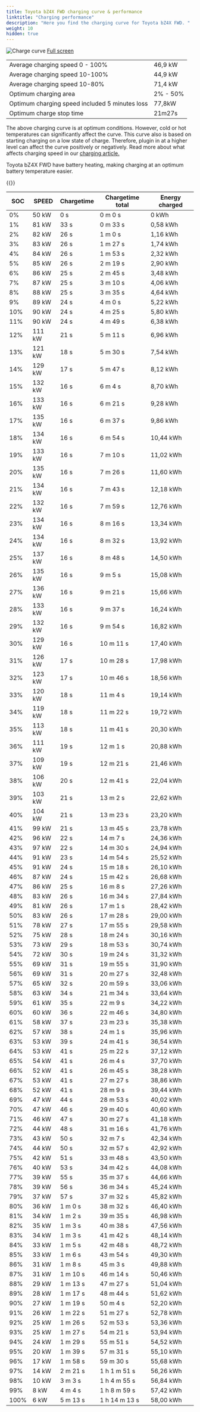 ```yaml
---
title: Toyota bZ4X FWD charging curve & performance
linktitle: "Charging performance"
description: "Here you find the charging curve for Toyota bZ4X FWD. "
weight: 10
hidden: true
---
```

<!-- markdownlint-disable MD033 -->
<object type="image/svg+xml" data="../modelnavigation.svg"></object>
![Charge curve](../chargingcurve.svg  "Charging curve")
[Full screen](../chargingcurve.svg)

|  | |
|-----|-----|
|Average charging speed 0 - 100% |46,9 kW|
|Average charging speed 10-100% |44,9 kW|
|Average charging speed 10-80% |71,4 kW|
|Optimum charging area|2% - 50%|
|Optimum charging speed included 5 minutes loss|77,8kW|
|Optimum charge stop time |21m27s|


The above charging curve is at optimum conditions. However, cold or hot temperatures can significantly affect the curve. This curve also is based on starting charging on a low state of charge. Therefore, plugin in at a higher level can affect the curve positively or negatively. Read more about what affects charging speed in our [charging article.](../../../../../technology/battery/charging/) 


Toyota bZ4X FWD have battery heating, making charging at an optimum battery temperature easier. 


{{<evkxdisplayaddarticle />}}

|SOC | SPEED|Chargetime | Chargetime total | Energy charged |
|-----|-----|-----|-----|-----|
|0%|50 kW|  0 s|  0 m 0 s |0 kWh |
|1%|81 kW|  33 s|  0 m 33 s |0,58 kWh |
|2%|82 kW|  26 s|  1 m 0 s |1,16 kWh |
|3%|83 kW|  26 s|  1 m 27 s |1,74 kWh |
|4%|84 kW|  26 s|  1 m 53 s |2,32 kWh |
|5%|85 kW|  26 s|  2 m 19 s |2,90 kWh |
|6%|86 kW|  25 s|  2 m 45 s |3,48 kWh |
|7%|87 kW|  25 s|  3 m 10 s |4,06 kWh |
|8%|88 kW|  25 s|  3 m 35 s |4,64 kWh |
|9%|89 kW|  24 s|  4 m 0 s |5,22 kWh |
|10%|90 kW|  24 s|  4 m 25 s |5,80 kWh |
|11%|90 kW|  24 s|  4 m 49 s |6,38 kWh |
|12%|111 kW|  21 s|  5 m 11 s |6,96 kWh |
|13%|121 kW|  18 s|  5 m 30 s |7,54 kWh |
|14%|129 kW|  17 s|  5 m 47 s |8,12 kWh |
|15%|132 kW|  16 s|  6 m 4 s |8,70 kWh |
|16%|133 kW|  16 s|  6 m 21 s |9,28 kWh |
|17%|135 kW|  16 s|  6 m 37 s |9,86 kWh |
|18%|134 kW|  16 s|  6 m 54 s |10,44 kWh |
|19%|133 kW|  16 s|  7 m 10 s |11,02 kWh |
|20%|135 kW|  16 s|  7 m 26 s |11,60 kWh |
|21%|134 kW|  16 s|  7 m 43 s |12,18 kWh |
|22%|132 kW|  16 s|  7 m 59 s |12,76 kWh |
|23%|134 kW|  16 s|  8 m 16 s |13,34 kWh |
|24%|134 kW|  16 s|  8 m 32 s |13,92 kWh |
|25%|137 kW|  16 s|  8 m 48 s |14,50 kWh |
|26%|135 kW|  16 s|  9 m 5 s |15,08 kWh |
|27%|136 kW|  16 s|  9 m 21 s |15,66 kWh |
|28%|133 kW|  16 s|  9 m 37 s |16,24 kWh |
|29%|132 kW|  16 s|  9 m 54 s |16,82 kWh |
|30%|129 kW|  16 s|  10 m 11 s |17,40 kWh |
|31%|126 kW|  17 s|  10 m 28 s |17,98 kWh |
|32%|123 kW|  17 s|  10 m 46 s |18,56 kWh |
|33%|120 kW|  18 s|  11 m 4 s |19,14 kWh |
|34%|119 kW|  18 s|  11 m 22 s |19,72 kWh |
|35%|113 kW|  18 s|  11 m 41 s |20,30 kWh |
|36%|111 kW|  19 s|  12 m 1 s |20,88 kWh |
|37%|109 kW|  19 s|  12 m 21 s |21,46 kWh |
|38%|106 kW|  20 s|  12 m 41 s |22,04 kWh |
|39%|103 kW|  21 s|  13 m 2 s |22,62 kWh |
|40%|104 kW|  21 s|  13 m 23 s |23,20 kWh |
|41%|99 kW|  21 s|  13 m 45 s |23,78 kWh |
|42%|96 kW|  22 s|  14 m 7 s |24,36 kWh |
|43%|97 kW|  22 s|  14 m 30 s |24,94 kWh |
|44%|91 kW|  23 s|  14 m 54 s |25,52 kWh |
|45%|91 kW|  24 s|  15 m 18 s |26,10 kWh |
|46%|87 kW|  24 s|  15 m 42 s |26,68 kWh |
|47%|86 kW|  25 s|  16 m 8 s |27,26 kWh |
|48%|83 kW|  26 s|  16 m 34 s |27,84 kWh |
|49%|81 kW|  26 s|  17 m 1 s |28,42 kWh |
|50%|83 kW|  26 s|  17 m 28 s |29,00 kWh |
|51%|78 kW|  27 s|  17 m 55 s |29,58 kWh |
|52%|75 kW|  28 s|  18 m 24 s |30,16 kWh |
|53%|73 kW|  29 s|  18 m 53 s |30,74 kWh |
|54%|72 kW|  30 s|  19 m 24 s |31,32 kWh |
|55%|69 kW|  31 s|  19 m 55 s |31,90 kWh |
|56%|69 kW|  31 s|  20 m 27 s |32,48 kWh |
|57%|65 kW|  32 s|  20 m 59 s |33,06 kWh |
|58%|63 kW|  34 s|  21 m 34 s |33,64 kWh |
|59%|61 kW|  35 s|  22 m 9 s |34,22 kWh |
|60%|60 kW|  36 s|  22 m 46 s |34,80 kWh |
|61%|58 kW|  37 s|  23 m 23 s |35,38 kWh |
|62%|57 kW|  38 s|  24 m 1 s |35,96 kWh |
|63%|53 kW|  39 s|  24 m 41 s |36,54 kWh |
|64%|53 kW|  41 s|  25 m 22 s |37,12 kWh |
|65%|54 kW|  41 s|  26 m 4 s |37,70 kWh |
|66%|52 kW|  41 s|  26 m 45 s |38,28 kWh |
|67%|53 kW|  41 s|  27 m 27 s |38,86 kWh |
|68%|52 kW|  41 s|  28 m 9 s |39,44 kWh |
|69%|47 kW|  44 s|  28 m 53 s |40,02 kWh |
|70%|47 kW|  46 s|  29 m 40 s |40,60 kWh |
|71%|46 kW|  47 s|  30 m 27 s |41,18 kWh |
|72%|44 kW|  48 s|  31 m 16 s |41,76 kWh |
|73%|43 kW|  50 s|  32 m 7 s |42,34 kWh |
|74%|44 kW|  50 s|  32 m 57 s |42,92 kWh |
|75%|42 kW|  51 s|  33 m 48 s |43,50 kWh |
|76%|40 kW|  53 s|  34 m 42 s |44,08 kWh |
|77%|39 kW|  55 s|  35 m 37 s |44,66 kWh |
|78%|39 kW|  56 s|  36 m 34 s |45,24 kWh |
|79%|37 kW|  57 s|  37 m 32 s |45,82 kWh |
|80%|36 kW| 1 m 0 s|  38 m 32 s |46,40 kWh |
|81%|34 kW| 1 m 2 s|  39 m 35 s |46,98 kWh |
|82%|35 kW| 1 m 3 s|  40 m 38 s |47,56 kWh |
|83%|34 kW| 1 m 3 s|  41 m 42 s |48,14 kWh |
|84%|33 kW| 1 m 5 s|  42 m 48 s |48,72 kWh |
|85%|33 kW| 1 m 6 s|  43 m 54 s |49,30 kWh |
|86%|31 kW| 1 m 8 s|  45 m 3 s |49,88 kWh |
|87%|31 kW| 1 m 10 s|  46 m 14 s |50,46 kWh |
|88%|29 kW| 1 m 13 s|  47 m 27 s |51,04 kWh |
|89%|28 kW| 1 m 17 s|  48 m 44 s |51,62 kWh |
|90%|27 kW| 1 m 19 s|  50 m 4 s |52,20 kWh |
|91%|26 kW| 1 m 22 s|  51 m 27 s |52,78 kWh |
|92%|25 kW| 1 m 26 s|  52 m 53 s |53,36 kWh |
|93%|25 kW| 1 m 27 s|  54 m 21 s |53,94 kWh |
|94%|24 kW| 1 m 29 s|  55 m 51 s |54,52 kWh |
|95%|20 kW| 1 m 39 s|  57 m 31 s |55,10 kWh |
|96%|17 kW| 1 m 58 s|  59 m 30 s |55,68 kWh |
|97%|14 kW| 2 m 21 s| 1 h 1 m 51 s |56,26 kWh |
|98%|10 kW| 3 m 3 s| 1 h 4 m 55 s |56,84 kWh |
|99%|8 kW| 4 m 4 s| 1 h 8 m 59 s |57,42 kWh |
|100%|6 kW| 5 m 13 s| 1 h 14 m 13 s |58,00 kWh |

